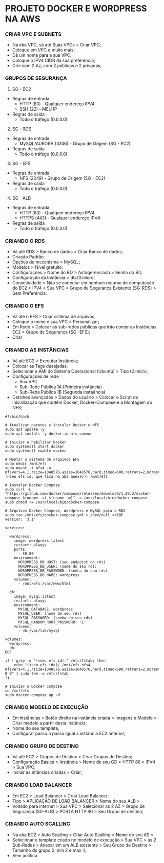 # PROJETO DOCKER E WORDPRESS NA AWS

### CRIAR VPC E SUBNETS
- Na aba VPC, vá até Suas VPCs > Criar VPC;
- Coloque em VPC e muito mais;
- Dê um nome para a sua VPC;
- Coloque o IPV4 CIDR da sua preferência;
- Crie com 2 Az, com 2 públicas e 2 privadas;
### GRUPOS DE SEGURANÇA
1. SG - EC2
- Regras de entrada
   -  HTTP (80) - Qualquer endereço IPV4
     - SSH (22) - MEU IP
- Regras de saída
   - Todo o tráfego (0.0.0.0)
2. SG - RDS
- Regras de entrada
   - MySQL/AURORA (3306) - Grupo de Origem (SG - EC2)
- Regras de saída
   - Todo o tráfego (0.0.0.0)
3. SG - EFS
- Regras de entrada
   - NFS (2049) - Grupo de Origem (SG - EC2)
- Regras de saída
   - Todo o tráfego (0.0.0.0)
4. SG - ALB
- Regras de entrada
   - HTTP (80) -  Qualquer endereço IPV4
   - HTTPS (443) - Qualquer endereço IPV4
- Regras de saída
   - Todo o tráfego (0.0.0.0)
### CRIANDO O RDS
- Vá até RDS > Banco de dados > Criar Banco de dados;
- Criação Padrão;
- Opções de mecanismo > MySQL;
- Modelos > Nível gratuito;
- Configurações > Nome do BD > Autogerenciada > Senha do BD;
- Configuração da Instância > db.t3.micro;
- Conectividade > Não se conectar em nenhum recurso de computação do EC2 > IPV4 > Sua VPC > Grupo de Segurança Existente (SG-RDS) > Sem Preferência;
### CRIANDO O EFS
- Vá até o EFS > Criar sistema de arquivos;
- Coloque o nome e sua VPC > Personalizar;
- Em Rede > Colocar as sub-redes públicas que irão conter as Instâncias EC2 > Grupo de Segurança (SG -EFS);
- Criar
### CRIANDO AS INSTÂNCIAS
- Vá até EC2 > Executar Instância;
- Colocar as Tags desejadas;
- Selecionar a AMI do Sistema Operacional (Ubuntu) > Tipo t2.micro;
- Configurações de rede
   - Sua VPC
   - Sub-Rede Pública 1A (Primeira instância)
   - Sub-Rede Pública 1B (Segunda instaância)
- Detalhes avançados > Dados do usuário > Colocar o Script de inicialização que contém Docker, Docker-Compose e a Montagem do NFS;
```
#!/bin/bash

# Atualizar pacotes e instalar Docker e NFS
sudo apt update -y
sudo apt install -y docker.io nfs-common

# Iniciar e habilitar Docker
sudo systemctl start docker
sudo systemctl enable docker

# Montar o sistema de arquivos EFS
sudo mkdir /mnt/efs
sudo mount -t nfs4 -o nfsvers=4.1,rsize=1048576,wsize=1048576,hard,timeo=600,retrans=2,noresvport (<seu efs id, que fica na aba anexar>) /mnt/efs

# Instalar Docker Compose
sudo curl -L "https://github.com/docker/compose/releases/download/1.29.2/docker-compose-$(uname -s)-$(uname -m)" -o /usr/local/bin/docker-compose
sudo chmod +x /usr/local/bin/docker-compose

# Arquivos Docker Compose, Wordpress e MySQL para o RDS
sudo tee /mnt/efs/docker-compose.yml > /dev/null <<EOF
version: '3.1'

services:

  wordpress:
    image: wordpress:latest
    restart: always
    ports:
      - 80:80
    environment:
      WORDPRESS_DB_HOST: (seu endpoist do rds)
      WORDPRESS_DB_USER: (nome do seu rds)
      WORDPRESS_DB_PASSWORD: (senha do seu rds)
      WORDPRESS_DB_NAME: wordpress
    volumes:
      - /mnt/efs:/var/www/html

  db:
    image: mysql:latest
    restart: always
    environment:
      MYSQL_DATABASE: wordpress
      MYSQL_USER: (nome do seu rds)
      MYSQL_PASSWORD: (senha do seu rds)
      MYSQL_RANDOM_ROOT_PASSWORD: '1'
    volumes:
      - db:/var/lib/mysql

volumes:
  wordpress:
  db:
EOF

if ! grep -q "(<seu efs id):" /etc/fstab; then
    echo "(<seu efs id>)/ /mnt/efs nfs4 nfsvers=4.1,rsize=1048576,wsize=1048576,hard,timeo=600,retrans=2,noresvport 0 0" | sudo tee -a /etc/fstab
fi

# Iniciar o Docker Compose
cd /mnt/efs
sudo docker-compose up -d
```
### CRIANDO MODELO DE EXECUÇÃO
- Em instâncias > Botão direito na Instância criada > Imagens e Modelo > Criar modelo a partir desta instância;
- Nome do seu template;
- Configurar passo a passo igual a instância EC2 anterior;
### CRIANDO GRUPO DE DESTINO
- Vá até EC2 > Grupos de Destino > Criar Grupos de Destino;
- Configuração Básica > Instância > Nome do seu GD > HTTP 80 > IPV4 > Sua VPC;
- Incluir as intâncias criadas > Criar;
### CRIANDO LOAD BALANCER
- Em EC2 > Load Balancer > Criar Load Balancer;
- Tipo > APLICAÇÃO DE LOAD BALANCER > Nome do seu ALB >
- Voltado para internet > Sua VPC > Selecionar as 2 AZ > Grupo de Segurança (SG-ALB) > PORTA HTTP 80 > Seu Grupo de destino;
### CRIANDO AUTO SCALLING
- Na aba EC2 > Auto Scalling > Criar Auto Scalling > Nome do seu AS >
- Selecionar o template criado no modelo de execução > Sua VPC > as 2 Sub-Redes > Anexar em um ALB existente > Seu Grupo de Destino > Tamanho do grupo 2, min 2 e max 4;
- Sem política. 
